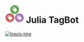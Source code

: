 # <img src="logo.png" width="60"> Julia TagBot

[![travis-img]][travis-link]

[travis-img]: https://travis-ci.com/JuliaRegistries/TagBot.svg?branch=master
[travis-link]: https://travis-ci.com/JuliaRegistries/TagBot

